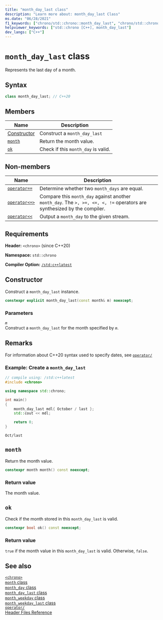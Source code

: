 ```yaml
---
title: "month_day_last class"
description: "Learn more about: month_day_last Class"
ms.date: "06/28/2021"
f1_keywords: ["chrono/std::chrono::month_day_last", "chrono/std::chrono::month_day_last::month", "chrono/std::chrono::month_day_last::ok"]
helpviewer_keywords: ["std::chrono [C++], month_day_last"]
dev_langs: ["C++"]
---
```


# `month_day_last` class  

 Represents the last day of a month.

## Syntax

```cpp
class month_day_last; // C++20
```

## Members

| Name | Description |
|--|--|
| [Constructor](#month_day_last) | Construct a `month_day_last` |
| [`month`](#month) | Return the month value. |
| [`ok`](#ok) | Check if this `month_day` is valid. |

## Non-members

| Name | Description |
|--|--|
| [`operator==`](chrono-operators.md#op_eq_eq) | Determine whether two `month_days` are equal. |
| [`operator<=>`](chrono-operators.md#op_spaceship) | Compare this `month_day` against another `month_day`. The `>, >=, <=, <, !=` operators are synthesized by the compiler. |
| [`operator<<`](chrono-operators.md#op_left_shift) | Output a `month_day` to the given stream. |

## Requirements

**Header:** `<chrono>` (since C++20)

**Namespace:** `std::chrono`

**Compiler Option:** [`/std:c++latest`](../build/reference/std-specify-language-standard-version.md)

## <a name="month_day_last"></a> Constructor

Construct a `month_day_last` instance.

```cpp
constexpr explicit month_day_last(const month& m) noexcept;
```

### Parameters

*`m`*\
Construct a `month_day_last` for the month specified by *`m`*.

## Remarks

For information about C++20 syntax used to specify dates, see [`operator/`](chrono-operators.md#op_/)

### Example: Create a `month_day_last`

```cpp
// compile using: /std:c++latest
#include <chrono>

using namespace std::chrono;

int main()
{
    month_day_last mdl{ October / last };
    std::cout << mdl;

    return 0;
}
```

```output
Oct/last
```

## <a name="month"></a> `month`

 Return the month value.

```cpp
constexpr month month() const noexcept;
```

### Return value

The month value.

## <a name="ok"></a> `ok`

Check if the month stored in this `month_day_last` is valid.

```cpp
constexpr bool ok() const noexcept;
```

### Return value

`true` if the month value in this `month_day_last` is valid. Otherwise, `false`.

## See also

[`<chrono>`](chrono.md)\
[`month` class](month-class.md)\
[`month_day` class](month-day-class.md)\
[`month_day_last` class](month-day-last-class.md)\
[`month_weekday` class](month-weekday-class.md)\
[`month_weekday_last` class](month-weekday-last-class.md)\
[`operator/`](chrono-operators.md#op_/)\
[Header Files Reference](cpp-standard-library-header-files.md)
